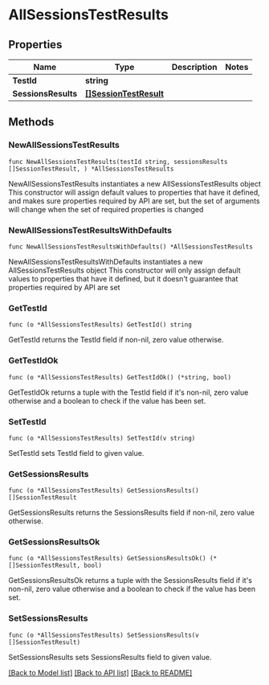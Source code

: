 # AllSessionsTestResults

## Properties

Name | Type | Description | Notes
------------ | ------------- | ------------- | -------------
**TestId** | **string** |  | 
**SessionsResults** | [**[]SessionTestResult**](SessionTestResult.md) |  | 

## Methods

### NewAllSessionsTestResults

`func NewAllSessionsTestResults(testId string, sessionsResults []SessionTestResult, ) *AllSessionsTestResults`

NewAllSessionsTestResults instantiates a new AllSessionsTestResults object
This constructor will assign default values to properties that have it defined,
and makes sure properties required by API are set, but the set of arguments
will change when the set of required properties is changed

### NewAllSessionsTestResultsWithDefaults

`func NewAllSessionsTestResultsWithDefaults() *AllSessionsTestResults`

NewAllSessionsTestResultsWithDefaults instantiates a new AllSessionsTestResults object
This constructor will only assign default values to properties that have it defined,
but it doesn't guarantee that properties required by API are set

### GetTestId

`func (o *AllSessionsTestResults) GetTestId() string`

GetTestId returns the TestId field if non-nil, zero value otherwise.

### GetTestIdOk

`func (o *AllSessionsTestResults) GetTestIdOk() (*string, bool)`

GetTestIdOk returns a tuple with the TestId field if it's non-nil, zero value otherwise
and a boolean to check if the value has been set.

### SetTestId

`func (o *AllSessionsTestResults) SetTestId(v string)`

SetTestId sets TestId field to given value.


### GetSessionsResults

`func (o *AllSessionsTestResults) GetSessionsResults() []SessionTestResult`

GetSessionsResults returns the SessionsResults field if non-nil, zero value otherwise.

### GetSessionsResultsOk

`func (o *AllSessionsTestResults) GetSessionsResultsOk() (*[]SessionTestResult, bool)`

GetSessionsResultsOk returns a tuple with the SessionsResults field if it's non-nil, zero value otherwise
and a boolean to check if the value has been set.

### SetSessionsResults

`func (o *AllSessionsTestResults) SetSessionsResults(v []SessionTestResult)`

SetSessionsResults sets SessionsResults field to given value.



[[Back to Model list]](../README.md#documentation-for-models) [[Back to API list]](../README.md#documentation-for-api-endpoints) [[Back to README]](../README.md)


